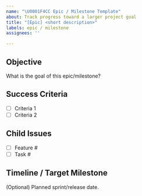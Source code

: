 ```yaml
---
name: "\U0001F4CC Epic / Milestone Template"
about: Track progress toward a larger project goal
title: "[Epic] <short description>"
labels: epic / milestone
assignees: ''

---
```


## Objective
What is the goal of this epic/milestone?

## Success Criteria
- [ ] Criteria 1
- [ ] Criteria 2

## Child Issues
- [ ] Feature #<id>
- [ ] Task #<id>

## Timeline / Target Milestone
(Optional) Planned sprint/release date.
